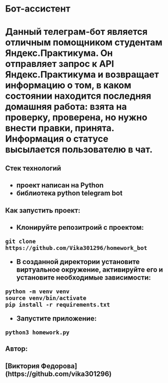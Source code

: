 <h1>Бот-ассистент<h1>

Данный телеграм-бот является отличным помощником студентам Яндекс.Практикума.
Он отправляет запрос к API Яндекс.Практикума и возвращает информацию о том, 
в каком состоянии находится последняя домашняя работа: взята на проверку, 
проверена, но нужно внести правки, принята. Информация о статусе высылается пользователю в чат.

<h2>Стек технологий<h2>

* проект написан на Python
* библиотека python telegram bot

<h2>Как запустить проект:<h2>

* Клонируйте репозитроий с проектом:
```
git clone https://github.com/Vika301296/homework_bot
```

* В созданной директории установите виртуальное окружение, активируйте его и установите необходимые зависимости:
```
python -m venv venv
source venv/bin/activate
pip install -r requirements.txt
```

* Запустите приложение:
```
python3 homework.py
```

<h2>Автор:<h2>
[Виктория Федорова](https://github.com/vika301296)
